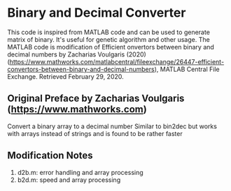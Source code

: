 # Binary and Decimal Converter
This code is inspired from MATLAB code and can be used to generate matrix of binary. It's useful for genetic algorithm and other usage. The MATLAB code is modification of Efficient onvertors between binary and decimal numbers by Zacharias Voulgaris (2020) (https://www.mathworks.com/matlabcentral/fileexchange/26447-efficient-convertors-between-binary-and-decimal-numbers), MATLAB Central File Exchange. Retrieved February 29, 2020.

## Original Preface by Zacharias Voulgaris (https://www.mathworks.com)
Convert a binary array to a decimal number
Similar to bin2dec but works with arrays instead of strings and is found to be rather faster

## Modification Notes
1. d2b.m: error handling and array processing
2. b2d.m: speed and array processing
